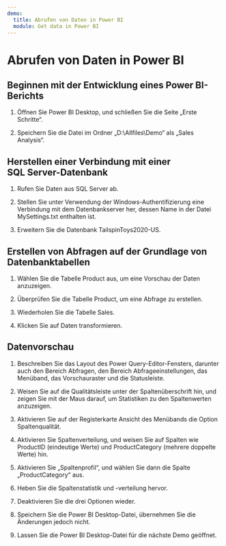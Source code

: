 ```yaml
---
demo:
  title: Abrufen von Daten in Power BI
  module: Get data in Power BI
---
```


# Abrufen von Daten in Power BI

## Beginnen mit der Entwicklung eines Power BI-Berichts

1. Öffnen Sie Power BI Desktop, und schließen Sie die Seite „Erste Schritte“.

1. Speichern Sie die Datei im Ordner „D:\Allfiles\Demo“ als „Sales Analysis“.

## Herstellen einer Verbindung mit einer SQL Server-Datenbank

1. Rufen Sie Daten aus SQL Server ab.

1. Stellen Sie unter Verwendung der Windows-Authentifizierung eine Verbindung mit dem Datenbankserver her, dessen Name in der Datei MySettings.txt enthalten ist.

1. Erweitern Sie die Datenbank TailspinToys2020-US.

## Erstellen von Abfragen auf der Grundlage von Datenbanktabellen

1. Wählen Sie die Tabelle Product aus, um eine Vorschau der Daten anzuzeigen.

1. Überprüfen Sie die Tabelle Product, um eine Abfrage zu erstellen.

1. Wiederholen Sie die Tabelle Sales.

1. Klicken Sie auf Daten transformieren.

## Datenvorschau

1. Beschreiben Sie das Layout des Power Query-Editor-Fensters, darunter auch den Bereich Abfragen, den Bereich Abfrageeinstellungen, das Menüband, das Vorschauraster und die Statusleiste.

1. Weisen Sie auf die Qualitätsleiste unter der Spaltenüberschrift hin, und zeigen Sie mit der Maus darauf, um Statistiken zu den Spaltenwerten anzuzeigen.

1. Aktivieren Sie auf der Registerkarte Ansicht des Menübands die Option Spaltenqualität.

1. Aktivieren Sie Spaltenverteilung, und weisen Sie auf Spalten wie ProductID (eindeutige Werte) und ProductCategory (mehrere doppelte Werte) hin.

1. Aktivieren Sie „Spaltenprofil“, und wählen Sie dann die Spalte „ProductCategory“ aus.

1. Heben Sie die Spaltenstatistik und -verteilung hervor.

1. Deaktivieren Sie die drei Optionen wieder.

1. Speichern Sie die Power BI Desktop-Datei, übernehmen Sie die Änderungen jedoch nicht.

1. Lassen Sie die Power BI Desktop-Datei für die nächste Demo geöffnet.

